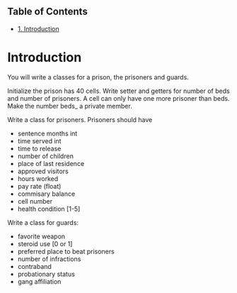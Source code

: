 <div id="table-of-contents">
<h2>Table of Contents</h2>
<div id="text-table-of-contents">
<ul>
<li><a href="#orgheadline1">1. Introduction</a></li>
</ul>
</div>
</div>


# Introduction<a id="orgheadline1"></a>

You will write a classes for a prison, the prisoners and guards.

Initialize the prison has 40 cells. Write setter and getters for number of
beds and number of prisoners. A cell can only have one more prisoner than 
beds.  Make the number beds\_ a private member.

Write a class for prisoners.  Prisoners should have 

-   sentence months int
-   time served int
-   time to release
-   number of children
-   place of last residence
-   approved visitors
-   hours worked
-   pay rate (float)
-   commisary balance
-   cell number
-   health condition [1-5]

Write a class for guards:

-   favorite weapon
-   steroid use [0 or 1]
-   preferred place to beat prisoners
-   number of infractions
-   contraband
-   probationary status
-   gang affiliation